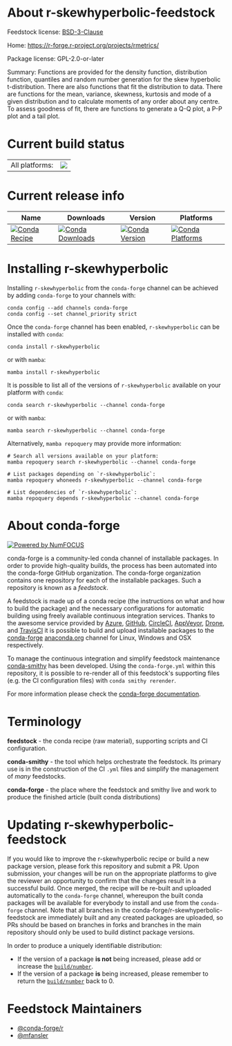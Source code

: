 About r-skewhyperbolic-feedstock
================================

Feedstock license: [BSD-3-Clause](https://github.com/conda-forge/r-skewhyperbolic-feedstock/blob/main/LICENSE.txt)

Home: https://r-forge.r-project.org/projects/rmetrics/

Package license: GPL-2.0-or-later

Summary: Functions are provided for the density function, distribution function, quantiles and random number generation for the skew hyperbolic t-distribution. There are also functions that fit the distribution to data. There are functions for the mean, variance, skewness, kurtosis and mode of a given distribution and to calculate moments of any order about any centre. To assess goodness of fit, there are functions to generate a Q-Q plot, a P-P plot and a tail plot.

Current build status
====================


<table><tr><td>All platforms:</td>
    <td>
      <a href="https://dev.azure.com/conda-forge/feedstock-builds/_build/latest?definitionId=15087&branchName=main">
        <img src="https://dev.azure.com/conda-forge/feedstock-builds/_apis/build/status/r-skewhyperbolic-feedstock?branchName=main">
      </a>
    </td>
  </tr>
</table>

Current release info
====================

| Name | Downloads | Version | Platforms |
| --- | --- | --- | --- |
| [![Conda Recipe](https://img.shields.io/badge/recipe-r--skewhyperbolic-green.svg)](https://anaconda.org/conda-forge/r-skewhyperbolic) | [![Conda Downloads](https://img.shields.io/conda/dn/conda-forge/r-skewhyperbolic.svg)](https://anaconda.org/conda-forge/r-skewhyperbolic) | [![Conda Version](https://img.shields.io/conda/vn/conda-forge/r-skewhyperbolic.svg)](https://anaconda.org/conda-forge/r-skewhyperbolic) | [![Conda Platforms](https://img.shields.io/conda/pn/conda-forge/r-skewhyperbolic.svg)](https://anaconda.org/conda-forge/r-skewhyperbolic) |

Installing r-skewhyperbolic
===========================

Installing `r-skewhyperbolic` from the `conda-forge` channel can be achieved by adding `conda-forge` to your channels with:

```
conda config --add channels conda-forge
conda config --set channel_priority strict
```

Once the `conda-forge` channel has been enabled, `r-skewhyperbolic` can be installed with `conda`:

```
conda install r-skewhyperbolic
```

or with `mamba`:

```
mamba install r-skewhyperbolic
```

It is possible to list all of the versions of `r-skewhyperbolic` available on your platform with `conda`:

```
conda search r-skewhyperbolic --channel conda-forge
```

or with `mamba`:

```
mamba search r-skewhyperbolic --channel conda-forge
```

Alternatively, `mamba repoquery` may provide more information:

```
# Search all versions available on your platform:
mamba repoquery search r-skewhyperbolic --channel conda-forge

# List packages depending on `r-skewhyperbolic`:
mamba repoquery whoneeds r-skewhyperbolic --channel conda-forge

# List dependencies of `r-skewhyperbolic`:
mamba repoquery depends r-skewhyperbolic --channel conda-forge
```


About conda-forge
=================

[![Powered by
NumFOCUS](https://img.shields.io/badge/powered%20by-NumFOCUS-orange.svg?style=flat&colorA=E1523D&colorB=007D8A)](https://numfocus.org)

conda-forge is a community-led conda channel of installable packages.
In order to provide high-quality builds, the process has been automated into the
conda-forge GitHub organization. The conda-forge organization contains one repository
for each of the installable packages. Such a repository is known as a *feedstock*.

A feedstock is made up of a conda recipe (the instructions on what and how to build
the package) and the necessary configurations for automatic building using freely
available continuous integration services. Thanks to the awesome service provided by
[Azure](https://azure.microsoft.com/en-us/services/devops/), [GitHub](https://github.com/),
[CircleCI](https://circleci.com/), [AppVeyor](https://www.appveyor.com/),
[Drone](https://cloud.drone.io/welcome), and [TravisCI](https://travis-ci.com/)
it is possible to build and upload installable packages to the
[conda-forge](https://anaconda.org/conda-forge) [anaconda.org](https://anaconda.org/)
channel for Linux, Windows and OSX respectively.

To manage the continuous integration and simplify feedstock maintenance
[conda-smithy](https://github.com/conda-forge/conda-smithy) has been developed.
Using the ``conda-forge.yml`` within this repository, it is possible to re-render all of
this feedstock's supporting files (e.g. the CI configuration files) with ``conda smithy rerender``.

For more information please check the [conda-forge documentation](https://conda-forge.org/docs/).

Terminology
===========

**feedstock** - the conda recipe (raw material), supporting scripts and CI configuration.

**conda-smithy** - the tool which helps orchestrate the feedstock.
                   Its primary use is in the construction of the CI ``.yml`` files
                   and simplify the management of *many* feedstocks.

**conda-forge** - the place where the feedstock and smithy live and work to
                  produce the finished article (built conda distributions)


Updating r-skewhyperbolic-feedstock
===================================

If you would like to improve the r-skewhyperbolic recipe or build a new
package version, please fork this repository and submit a PR. Upon submission,
your changes will be run on the appropriate platforms to give the reviewer an
opportunity to confirm that the changes result in a successful build. Once
merged, the recipe will be re-built and uploaded automatically to the
`conda-forge` channel, whereupon the built conda packages will be available for
everybody to install and use from the `conda-forge` channel.
Note that all branches in the conda-forge/r-skewhyperbolic-feedstock are
immediately built and any created packages are uploaded, so PRs should be based
on branches in forks and branches in the main repository should only be used to
build distinct package versions.

In order to produce a uniquely identifiable distribution:
 * If the version of a package **is not** being increased, please add or increase
   the [``build/number``](https://docs.conda.io/projects/conda-build/en/latest/resources/define-metadata.html#build-number-and-string).
 * If the version of a package **is** being increased, please remember to return
   the [``build/number``](https://docs.conda.io/projects/conda-build/en/latest/resources/define-metadata.html#build-number-and-string)
   back to 0.

Feedstock Maintainers
=====================

* [@conda-forge/r](https://github.com/conda-forge/r/)
* [@mfansler](https://github.com/mfansler/)

